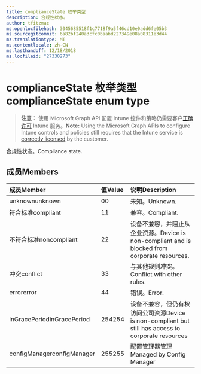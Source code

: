 ```yaml
---
title: complianceState 枚举类型
description: 合规性状态。
author: tfitzmac
ms.openlocfilehash: 3045685518f1c7718f9a5f46cd10e0add6fe05b3
ms.sourcegitcommit: 6a82bf240a3cfc0baabd227349e08a08311e3d44
ms.translationtype: MT
ms.contentlocale: zh-CN
ms.lasthandoff: 12/18/2018
ms.locfileid: "27330273"
---
```

# <a name="compliancestate-enum-type"></a><span data-ttu-id="ddfec-103">complianceState 枚举类型</span><span class="sxs-lookup"><span data-stu-id="ddfec-103">complianceState enum type</span></span>

> <span data-ttu-id="ddfec-104">**注意：** 使用 Microsoft Graph API 配置 Intune 控件和策略仍需要客户[正确许可](https://go.microsoft.com/fwlink/?linkid=839381) Intune 服务。</span><span class="sxs-lookup"><span data-stu-id="ddfec-104">**Note:** Using the Microsoft Graph APIs to configure Intune controls and policies still requires that the Intune service is [correctly licensed](https://go.microsoft.com/fwlink/?linkid=839381) by the customer.</span></span>

<span data-ttu-id="ddfec-105">合规性状态。</span><span class="sxs-lookup"><span data-stu-id="ddfec-105">Compliance state.</span></span>
## <a name="members"></a><span data-ttu-id="ddfec-106">成员</span><span class="sxs-lookup"><span data-stu-id="ddfec-106">Members</span></span>
|<span data-ttu-id="ddfec-107">成员</span><span class="sxs-lookup"><span data-stu-id="ddfec-107">Member</span></span>|<span data-ttu-id="ddfec-108">值</span><span class="sxs-lookup"><span data-stu-id="ddfec-108">Value</span></span>|<span data-ttu-id="ddfec-109">说明</span><span class="sxs-lookup"><span data-stu-id="ddfec-109">Description</span></span>|
|:---|:---|:---|
|<span data-ttu-id="ddfec-110">unknown</span><span class="sxs-lookup"><span data-stu-id="ddfec-110">unknown</span></span>|<span data-ttu-id="ddfec-111">0</span><span class="sxs-lookup"><span data-stu-id="ddfec-111">0</span></span>|<span data-ttu-id="ddfec-112">未知。</span><span class="sxs-lookup"><span data-stu-id="ddfec-112">Unknown.</span></span>|
|<span data-ttu-id="ddfec-113">符合标准</span><span class="sxs-lookup"><span data-stu-id="ddfec-113">compliant</span></span>|<span data-ttu-id="ddfec-114">1</span><span class="sxs-lookup"><span data-stu-id="ddfec-114">1</span></span>|<span data-ttu-id="ddfec-115">兼容。</span><span class="sxs-lookup"><span data-stu-id="ddfec-115">Compliant.</span></span>|
|<span data-ttu-id="ddfec-116">不符合标准</span><span class="sxs-lookup"><span data-stu-id="ddfec-116">noncompliant</span></span>|<span data-ttu-id="ddfec-117">2</span><span class="sxs-lookup"><span data-stu-id="ddfec-117">2</span></span>|<span data-ttu-id="ddfec-118">设备不兼容，并阻止从企业资源。</span><span class="sxs-lookup"><span data-stu-id="ddfec-118">Device is non-compliant and is blocked from corporate resources.</span></span>|
|<span data-ttu-id="ddfec-119">冲突</span><span class="sxs-lookup"><span data-stu-id="ddfec-119">conflict</span></span>|<span data-ttu-id="ddfec-120">3</span><span class="sxs-lookup"><span data-stu-id="ddfec-120">3</span></span>|<span data-ttu-id="ddfec-121">与其他规则冲突。</span><span class="sxs-lookup"><span data-stu-id="ddfec-121">Conflict with other rules.</span></span>|
|<span data-ttu-id="ddfec-122">error</span><span class="sxs-lookup"><span data-stu-id="ddfec-122">error</span></span>|<span data-ttu-id="ddfec-123">4</span><span class="sxs-lookup"><span data-stu-id="ddfec-123">4</span></span>|<span data-ttu-id="ddfec-124">错误。</span><span class="sxs-lookup"><span data-stu-id="ddfec-124">Error.</span></span>|
|<span data-ttu-id="ddfec-125">inGracePeriod</span><span class="sxs-lookup"><span data-stu-id="ddfec-125">inGracePeriod</span></span>|<span data-ttu-id="ddfec-126">254</span><span class="sxs-lookup"><span data-stu-id="ddfec-126">254</span></span>|<span data-ttu-id="ddfec-127">设备不兼容，但仍有权访问公司资源</span><span class="sxs-lookup"><span data-stu-id="ddfec-127">Device is non-compliant but still has access to corporate resources</span></span>|
|<span data-ttu-id="ddfec-128">configManager</span><span class="sxs-lookup"><span data-stu-id="ddfec-128">configManager</span></span>|<span data-ttu-id="ddfec-129">255</span><span class="sxs-lookup"><span data-stu-id="ddfec-129">255</span></span>|<span data-ttu-id="ddfec-130">配置管理器管理</span><span class="sxs-lookup"><span data-stu-id="ddfec-130">Managed by Config Manager</span></span>|



